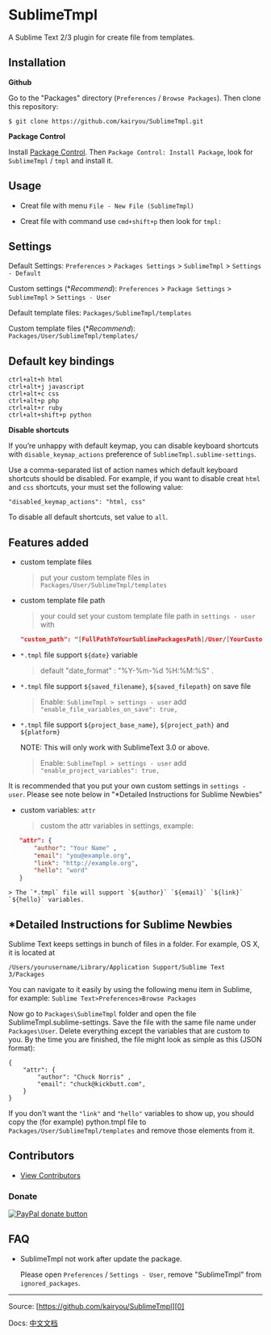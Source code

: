 SublimeTmpl
===========

A Sublime Text 2/3 plugin for create file from templates.

Installation
------------

**Github**

Go to the "Packages" directory (`Preferences` / `Browse Packages`). Then clone this repository:

    $ git clone https://github.com/kairyou/SublimeTmpl.git

**Package Control**

Install [Package Control][1]. Then `Package Control: Install Package`, look for `SublimeTmpl` / `tmpl` and install it.

Usage
-----

- Creat file with menu
   `File - New File (SublimeTmpl)`

- Creat file with command
   use `cmd+shift+p` then look for `tmpl:`

Settings
--------

Default Settings: `Preferences` > `Packages Settings` > `SublimeTmpl` > `Settings - Default`

Custom settings (**Recommend*): `Preferences` > `Package Settings` > `SublimeTmpl` > `Settings - User`

Default template files: `Packages/SublimeTmpl/templates`

Custom template files (**Recommend*): `Packages/User/SublimeTmpl/templates/`


Default key bindings
--------------------

    ctrl+alt+h html
    ctrl+alt+j javascript
    ctrl+alt+c css
    ctrl+alt+p php
    ctrl+alt+r ruby
    ctrl+alt+shift+p python

**Disable shortcuts**

If you’re unhappy with default keymap, you can disable keyboard shortcuts with `disable_keymap_actions` preference of `SublimeTmpl.sublime-settings`.

Use a comma-separated list of action names which default keyboard shortcuts should be disabled. For example, if you want to disable creat `html` and `css` shortcuts, your must set the following value:

    "disabled_keymap_actions": "html, css"

To disable all default shortcuts, set value to `all`.


## Features added

- custom template files

    > put your custom template files in `Packages/User/SublimeTmpl/templates`  
    
- custom template file path

    > your could set your custom template file path in `settings - user` with 
    ``` json
    "custom_path": "[FullPathToYourSublimePackagesPath]/User/[YourCustomTmplName]/templates",
    ```

- `*.tmpl` file support `${date}` variable

    > default "date_format" : "%Y-%m-%d %H:%M:%S" .

- `*.tmpl` file support `${saved_filename}`, `${saved_filepath}` on save file

    > Enable: `SublimeTmpl > settings - user` add `"enable_file_variables_on_save": true,`

- `*.tmpl` file support `${project_base_name}`, `${project_path}` and `${platform}`

    NOTE: This will only work with SublimeText 3.0 or above.

    > Enable: `SublimeTmpl > settings - user` add `"enable_project_variables": true,`


It is recommended that you put your own custom settings in `settings - user`.  Please see note below in "*Detailed Instructions for Sublime Newbies"

- custom variables: `attr`

    > custom the attr variables in settings, example:
    >
 ``` json
    "attr": {
        "author": "Your Name" ,
        "email": "you@example.org",
        "link": "http://example.org",
        "hello": "word"
    }
```

    > The `*.tmpl` file will support `${author}` `${email}` `${link}` `${hello}` variables.

*Detailed Instructions for Sublime Newbies
-----------------------------------------

Sublime Text keeps settings in bunch of files in a folder. For example, OS X, it is located at

```/Users/yourusername/Library/Application Support/Sublime Text 3/Packages```

You can navigate to it easily by using the following menu item in Sublime, for example: `Sublime Text>Preferences>Browse Packages`

Now go to `Packages\SublimeTmpl` folder and open the file SublimeTmpl.sublime-settings.  Save the file with the same file name under `Packages\User`. Delete everything except the variables that are custom to you. By the time you are finished, the file might look as simple as this (JSON format):
```
{
    "attr": {
        "author": "Chuck Norris" ,
        "email": "chuck@kickbutt.com",
    }
}
```

If you don't want the  `"link"` and `"hello"` variables to show up, you should copy the (for example) python.tmpl file to `Packages/User/SublimeTmpl/templates` and remove those elements from it.  


Contributors
-------
- [View Contributors](https://github.com/kairyou/SublimeTmpl/graphs/contributors)

### Donate
<span class="badge-paypal"><a href="https://www.paypal.me/kairyou" title="Donate to this project using Paypal"><img src="https://img.shields.io/badge/paypal-donate-yellow.svg" alt="PayPal donate button" /></a></span>

FAQ
---
- SublimeTmpl not work after update the package.

    Please open `Preferences` / `Settings - User`, remove "SublimeTmpl" from `ignored_packages`.

--------------------
Source: [https://github.com/kairyou/SublimeTmpl][0]

Docs: [中文文档](https://xhl.me/archives/sublime-template-engine-sublimetmpl/)


[0]: https://github.com/kairyou/SublimeTmpl
[1]: https://packagecontrol.io
